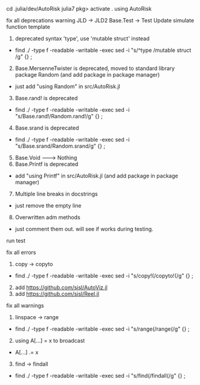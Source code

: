 cd .julia/dev/AutoRisk
julia7
pkg> activate .
using AutoRisk

fix all deprecations warning
JLD -> JLD2
Base.Test -> Test
Update simulate function template

1. deprecated syntax 'type', use 'mutable struct' instead
  - find ./ -type f -readable -writable -exec sed -i "s/^type /mutable struct /g" {} \;
2. Base.MersenneTwister is deprecated, moved to standard library package Random (and add package in package manager)
  - just add "using Random" in src/AutoRisk.jl
3. Base.rand! is deprecated
  - find ./ -type f -readable -writable -exec sed -i "s/Base.rand\!/Random.rand\!/g" {} \;
4. Base.srand is deprecated
  - find ./ -type f -readable -writable -exec sed -i "s/Base.srand/Random.srand/g" {} \;
5. Base.Void ---> Nothing
6. Base.Printf is deprecated
  - add "using Printf" in src/AutoRisk.jl (and add package in package manager)
7. Multiple line breaks in docstrings
  - just remove the empty line
8. Overwritten adm methods
  - just comment them out. will see if works during testing.

run test

fix all errors
1. copy -> copyto
  - find ./ -type f -readable -writable -exec sed -i "s/copy\!(/copyto\!(/g" {} \;
2. add https://github.com/sisl/AutoViz.jl
3. add https://github.com/sisl/Reel.jl

fix all warnings
1. linspace -> range
  - find ./ -type f -readable -writable -exec sed -i "s/range(/range(/g" {} \;
2. using A[...] = x to broadcast
  - A[...] .= x
3. find -> findall
  - find ./ -type f -readable -writable -exec sed -i "s/find(/findall(/g" {} \;
